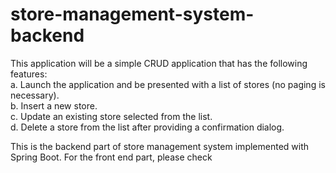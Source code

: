 # store-management-system-backend
This application will be a simple CRUD application that has the following features:   
  a.	Launch the application and be presented with a list of stores (no paging is necessary).  
  b.	Insert a new store.    
  c.	Update an existing store selected from the list.   
  d.	Delete a store from the list after providing a confirmation dialog.   

This is the backend part of store management system implemented with Spring Boot. For the front end part, please check

